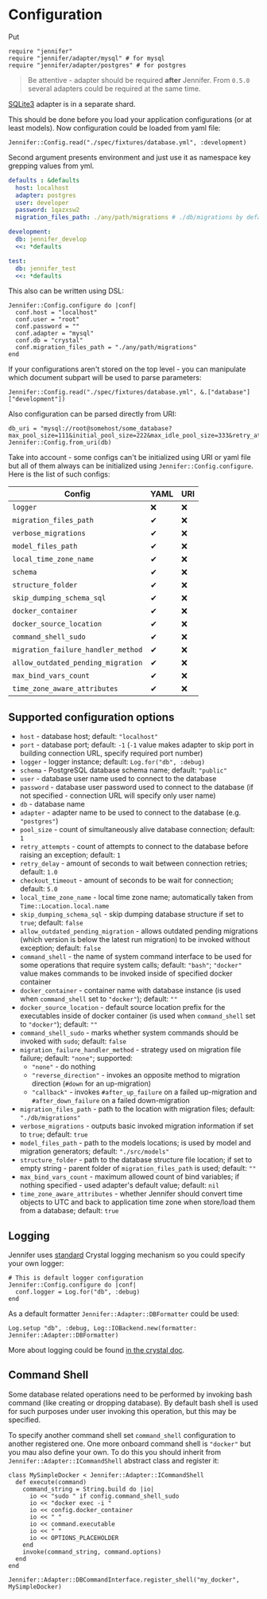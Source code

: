# Configuration

Put

```crystal
require "jennifer"
require "jennifer/adapter/mysql" # for mysql
require "jennifer/adapter/postgres" # for postgres
```

> Be attentive - adapter should be required **after** Jennifer. From `0.5.0` several adapters could be required at the same time.

[SQLite3](https://github.com/imdrasil/jennifer_sqlite3_adapter) adapter is in a separate shard.

This should be done before you load your application configurations (or at least models). Now configuration could be loaded from yaml file:

```crystal
Jennifer::Config.read("./spec/fixtures/database.yml", :development)
```

Second argument presents environment and just use it as namespace key grepping values from yml.

```yaml
defaults : &defaults
  host: localhost
  adapter: postgres
  user: developer
  password: 1qazxsw2
  migration_files_path: ./any/path/migrations # ./db/migrations by default

development:
  db: jennifer_develop
  <<: *defaults

test:
  db: jennifer_test
  <<: *defaults
```

This also can be written using DSL:

```crystal
Jennifer::Config.configure do |conf|
  conf.host = "localhost"
  conf.user = "root"
  conf.password = ""
  conf.adapter = "mysql"
  conf.db = "crystal"
  conf.migration_files_path = "./any/path/migrations"
end
```

If your configurations aren't stored on the top level - you can manipulate which document subpart will be used to parse parameters:

```crystal
Jennifer::Config.read("./spec/fixtures/database.yml", &.["database"]["development"])
```

Also configuration can be parsed directly from URI:

```crystal
db_uri = "mysql://root@somehost/some_database?max_pool_size=111&initial_pool_size=222&max_idle_pool_size=333&retry_attempts=444&checkout_timeout=555&retry_delay=666"
Jennifer::Config.from_uri(db)
```

Take into account - some configs can't be initialized using URI or yaml file but all of them always can be initialized using `Jennifer::Config.configure`. Here is the list of such configs:

| Config | YAML | URI |
| --- | --- | --- |
| `logger` | ❌ | ❌ |
| `migration_files_path` | ✔ | ❌ |
| `verbose_migrations` | ✔ | ❌ |
| `model_files_path` | ✔ | ❌ |
| `local_time_zone_name` | ✔ | ❌ |
| `schema` | ✔ | ❌ |
| `structure_folder` | ✔ | ❌ |
| `skip_dumping_schema_sql` | ✔ | ❌ |
| `docker_container` | ✔ | ❌ |
| `docker_source_location` | ✔ | ❌ |
| `command_shell_sudo` | ✔ | ❌ |
| `migration_failure_handler_method` | ✔ | ❌ |
| `allow_outdated_pending_migration` | ✔ | ❌ |
| `max_bind_vars_count` | ✔ | ❌ |
| `time_zone_aware_attributes` | ✔ | ❌ |

## Supported configuration options

* `host` - database host; default: `"localhost"`
* `port` - database port; default: `-1` (`-1` value makes adapter to skip port in building connection URL, specify required port number)
* `logger` - logger instance; default: `Log.for("db", :debug)`
* `schema` - PostgreSQL database schema name; default: `"public"`
* `user` - database user name used to connect to the database
* `password` - database user password used to connect to the database (if not specified - connection URL will specify only user name)
* `db` - database name
* `adapter` - adapter name to be used to connect to the database (e.g. `"postgres"`)
* `pool_size` - count of simultaneously alive database connection; default: `1`
* `retry_attempts` - count of attempts to connect to the database before raising an exception; default: `1`
* `retry_delay` - amount of seconds to wait between connection retries; default: `1.0`
* `checkout_timeout` - amount of seconds to be wait for connection; default: `5.0`
* `local_time_zone_name` - local time zone name; automatically taken from `Time::Location.local.name`
* `skip_dumping_schema_sql` - skip dumping database structure if set to `true`; default: `false`
* `allow_outdated_pending_migration` - allows outdated pending migrations (which version is below the latest run migration) to be invoked without exception; default: `false`
* `command_shell` - the name of system command interface to be used for some operations that require system calls; default: `"bash"`; `"docker"` value makes commands to be invoked inside of specified docker container
* `docker_container` - container name with database instance (is used when `command_shell` set to `"docker"`); default: `""`
* `docker_source_location` - default source location prefix for the executables inside of docker container (is used when `command_shell` set to `"docker"`); default: `""`
* `command_shell_sudo` - marks whether system commands should be invoked with `sudo`; default: `false`
* `migration_failure_handler_method` - strategy used on migration file failure; default: `"none"`; supported:
  * `"none"` - do nothing
  * `"reverse_direction"` - invokes an opposite method to migration direction (`#down` for an up-migration)
  * `"callback"` - invokes `#after_up_failure` on a failed up-migration and `#after_down_failure` on a failed down-migration
* `migration_files_path` - path to the location with migration files; default: `"./db/migrations"`
* `verbose_migrations` - outputs basic invoked migration information if set to `true`; default: `true`
* `model_files_path` - path to the models locations; is used by model and migration generators; default: `"./src/models"`
* `structure_folder` - path to the database structure file location; if set to empty string - parent folder of `migration_files_path` is used; default: `""`
* `max_bind_vars_count` - maximum allowed count of bind variables; if nothing specified - used adapter's default value; default: `nil`
* `time_zone_aware_attributes` - whether Jennifer should convert time objects to UTC and back to application time zone when store/load them from a database; default: `true`

## Logging

Jennifer uses [standard](https://crystal-lang.org/api/latest/Log.html) Crystal logging mechanism so you could specify your own logger:

```crystal
# This is default logger configuration
Jennifer::Config.configure do |conf|
  conf.logger = Log.for("db", :debug)
end
```

As a default formatter `Jennifer::Adapter::DBFormatter` could be used:

```crystal
Log.setup "db", :debug, Log::IOBackend.new(formatter: Jennifer::Adapter::DBFormatter)
```

More about logging could be found [in the crystal doc](https://crystal-lang.org/api/latest/Log.html).

## Command Shell

Some database related operations need to be performed by invoking bash command (like creating or dropping database). By default bash shell is used for such purposes under user invoking this operation, but this may be specified.

To specify another command shell set `command_shell` configuration to another registered one. One more onboard command shell is `"docker"` but you mau also define your own. To do this you should inherit from `Jennifer::Adapter::ICommandShell` abstract class and register it:

```crystal
class MySimpleDocker < Jennifer::Adapter::ICommandShell
  def execute(command)
    command_string = String.build do |io|
      io << "sudo " if config.command_shell_sudo
      io << "docker exec -i "
      io << config.docker_container
      io << " "
      io << command.executable
      io << " "
      io << OPTIONS_PLACEHOLDER
    end
    invoke(command_string, command.options)
  end
end

Jennifer::Adapter::DBCommandInterface.register_shell("my_docker", MySimpleDocker)
```
